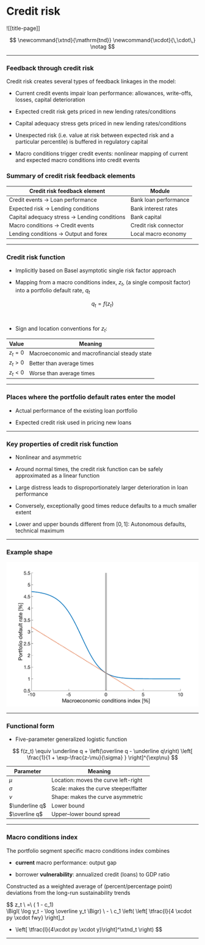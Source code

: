 
# Credit risk

![[title-page]]

$$
\newcommand{\xtnd}{\mathrm{tnd}}
\newcommand{\xcdot}{\,\cdot\,}
\notag
$$

--------------------------------------------------------------------------------


### Feedback through credit risk

Credit risk creates several types of feedback linkages in the model:

* Current credit events impair loan performance: allowances, write-offs, losses, capital deterioration

* Expected credit risk gets priced in new lending rates/conditions

* Capital adequacy stress gets priced in new lending rates/conditions

* Unexpected risk (i.e. value at risk between expected risk and a particular percentile) is buffered in regulatory capital

* Macro conditions trigger credit events: nonlinear mapping of current and expected macro conditions into credit events



### Summary of credit risk feedback elements



| Credit risk feedback element              | Module |
|---                                                |---            |
| Credit events $\rightarrow$ Loan performance | Bank loan performance |
| Expected risk $\rightarrow$ Lending conditions | Bank interest rates |
| Capital adequacy stress $\rightarrow$ Lending conditions | Bank capital |
| Macro conditions $\rightarrow$ Credit events   | Credit risk connector |
| Lending conditions $\rightarrow$ Output and forex | Local macro economy |


--------------------------------------------------------------------------------


### Credit risk function


* Implicitly based on Basel asymptotic single risk factor approach

* Mapping from a macro conditions index, $z_t$, (a single composit factor) into
  a portfolio default rate, $q_t$

$$
q_t = f(z_t)
$$

<br/>

* Sign and location conventions for $z_t$:

| Value | Meaning |
|---|---|
| $z_t=0$ | Macroeconomic and macrofinancial steady state |
| $z_t>0$ | Better than average times | 
| $z_t<0$ | Worse than average times |


--------------------------------------------------------------------------------


### Places where the portfolio default rates enter the model


* Actual performance of the existing loan portfolio

* Expected credit risk used in pricing new loans


--------------------------------------------------------------------------------


### Key properties of credit risk function


* Nonlinear and asymmetric

* Around normal times, the credit risk function can be safely approximated
  as a linear function

* Large distress leads to disproportionately larger deterioration in loan
  performance

* Conversely, exceptionally good times reduce defaults to a much smaller
  extent

* Lower and upper bounds different from $[0,\, 1]$: Autonomous defaults,
  technical maximum

--------------------------------------------------------------------------------

### Example shape

![Portfolio default rate function](portfolio-default-rate-func.png)


--------------------------------------------------------------------------------

### Functional form


* Five-parameter generalized logistic function

$$
f(z_t) \equiv
\underline q + \left(\overline q - \underline q\right) \left[ \frac{1}{1 + \exp-\frac{z-\mu}{\sigma} } \right]^{\exp\nu}
$$


| Parameter | Meaning |
|-----------|---------|
| $\mu$ | Location: moves the curve left-right |
| $\sigma$ | Scale: makes the curve steeper/flatter |
| $\nu$ | Shape: makes the curve asymmetric |
| $\underline q$ | Lower bound |
| $\overline q$ | Upper–lower bound spread |


--------------------------------------------------------------------------------

### Macro conditions index


The portfolio segment specific macro conditions index combines

* **current** macro performance: output gap

* borrower **vulnerability**: annualized credit (loans) to GDP ratio


Constructed as a weighted average of (percent/percentage point) deviations from the long-run sustainability trends

$$
z_t \ =\ 
( 1 - c_1) \
\Bigl( \log y_t - \log \overline y_t \Bigr)
\ - \ c_1 \left( 
\left[ \tfrac{l}{4 \xcdot py \xcdot fwy} \right]_t 
- \left[ \tfrac{l}{4\xcdot py \xcdot y}\right]^\xtnd_t
\right)
$$


--------------------------------------------------------------------------------


